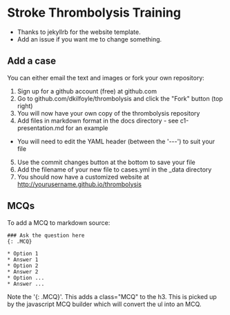 # Stroke Thrombolysis Training

* Thanks to jekyllrb for the website template.
* Add an issue if you want me to change something.

## Add a case

You can either email the text and images or fork your own repository:

1. Sign up for a github account (free) at github.com
2. Go to github.com/dkilfoyle/thrombolysis and click the "Fork" button (top right)
3. You will now have your own copy of the thrombolysis repository
4. Add files in markdown format in the docs directory - see c1-presentation.md for an example
  * You will need to edit the YAML header (between the '---') to suit your file
5. Use the commit changes button at the bottom to save your file
6. Add the filename of your new file to cases.yml in the _data directory
7. You should now have a customized website at http://yourusername.github.io/thrombolysis

## MCQs

To add a MCQ to markdown source:

```
### Ask the question here
{: .MCQ}

* Option 1
* Answer 1
* Option 2
* Answer 2
* Option ...
* Answer ...
```

Note the '{: .MCQ}'. This adds a class="MCQ" to the h3.
This is picked up by the javascript MCQ builder which will convert the ul into an MCQ.
